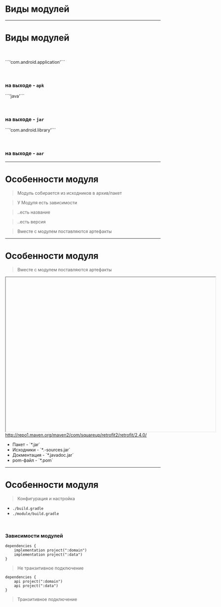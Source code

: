 <!-- .slide:    data-background-color="#699f00" -->
<!-- .slide:    class="center center-horizontal" -->
<!-- .slide:    data-transition="convex" -->

# Виды модулей

---

<!-- .slide:    class="center-horizontal" -->
<!-- .slide:    data-transition="convex-in slide-out" -->

# Виды модулей

<br>
<br>

<div class="third-left fragment" data-fragment-index="1">
```'com.android.application'```

<br>
<br>
<br>

<h3>на выходе - <code>apk</code></h3>
</div>
<div class="third-center fragment" data-fragment-index="2">
```'java'```

<br>
<br>
<br>

<h3>на выходе - <code>jar</code></h3>
</div>
<div class="third-right fragment" data-fragment-index="3">
```'com.android.library'```

<br>
<br>
<br>

<h3>на выходе - <code>aar</code></h3>
</div>

---

<!-- .slide:    class="center-horizontal" -->

# Особенности модуля

> Модуль собирается из исходников в архив/пакет

<!-- .element: class="noveo-info fragment" data-fragment-index="1" -->

> У Модуля есть зависимости 

<!-- .element: class="noveo-info fragment" data-fragment-index="2" -->

> ..есть название

<!-- .element: class="fragment" data-fragment-index="3" -->

> ..есть версия

<!-- .element: class="fragment" data-fragment-index="4" -->

> Вместе с модулем поставляются артефакты

<!-- .element: class="noveo-info fragment" data-fragment-index="5" -->

------

<!-- .slide:    class="center-horizontal" -->
<!-- .slide: data-transition="slide-out fade-in" -->

# Особенности модуля

> Вместе с модулем поставляются артефакты

<!-- .element: class="noveo-info" -->

<div class="half-left fragment" data-fragment-index="1">
<iframe width="680" height="500" data-src="http://repo1.maven.org/maven2/com/squareup/retrofit2/retrofit/2.4.0/"></iframe>
<a target="_blank" href="http://repo1.maven.org/maven2/com/squareup/retrofit2/retrofit/2.4.0/">http://repo1.maven.org/maven2/com/squareup/retrofit2/retrofit/2.4.0/</a>
</div>
<div class="half-right fragment" data-fragment-index="2">
<ul>
<li>Пакет - `*.jar`</li>
<li>Исходники  - `*.-sources.jar`</li>
<li>Докментация - `*.javadoc.jar`</li>
<li>pom-файл - `*.pom`</li>
</ul>
</div>

------

<!-- .slide:    class="center-horizontal" -->
<!-- .slide:    data-transition="convex-out slide-in" -->

# Особенности модуля

> Конфигурация и настройка

* `./build.gradle`
* `./module/build.gradle`

<br>

### Зависимости модулей

<div class="half-left">
<pre><code class="lang-groovy hljs">dependencies {
    implementation project(":domain")
    implementation project(":data")
}
</code></pre>

<blockquote class="fragment noveo-info" data-fragment-index="1">
<p>Не транзитивное подключение</p>
</blockquote>
<ul>
</ul>
</div>

<div class="half-right">
<pre><code class="lang-groovy hljs">dependencies {
    api project(":domain")
    api project(":data")
}
</code></pre>

<blockquote class="fragment noveo-warn" data-fragment-index="2">
<p>Транзитивное подключение</p>
</blockquote>
</div>